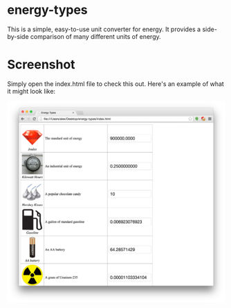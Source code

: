 # energy-types

This is a simple, easy-to-use unit converter for energy. It provides a side-by-side comparison of many different units of energy.

# Screenshot

Simply open the index.html file to check this out. Here's an example of what it might look like:

![](screenshot.png)
